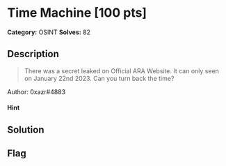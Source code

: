 # Time Machine [100 pts]

**Category:** OSINT
**Solves:** 82

## Description
>There was a secret leaked on Official ARA Website. It can only seen on January 22nd  2023. Can you turn back the time?

Author: 0xazr#4883

#### Hint 

## Solution

## Flag


